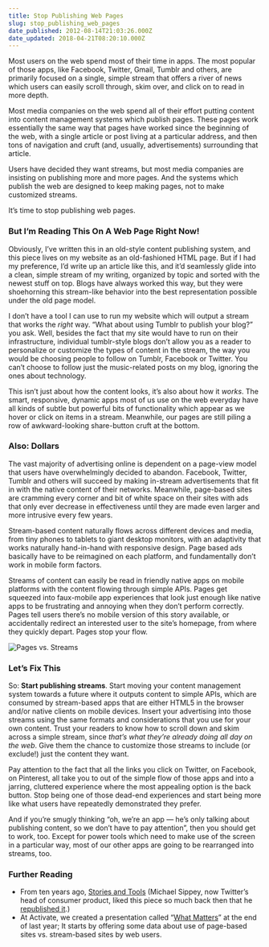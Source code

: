 ```yaml
---
title: Stop Publishing Web Pages
slug: stop_publishing_web_pages
date_published: 2012-08-14T21:03:26.000Z
date_updated: 2018-04-21T08:20:10.000Z
---
```


Most users on the web spend most of their time in apps. The most popular of those apps, like Facebook, Twitter, Gmail, Tumblr and others, are primarily focused on a single, simple stream that offers a river of news which users can easily scroll through, skim over, and click on to read in more depth.

Most media companies on the web spend all of their effort putting content into content management systems which publish pages. These pages work essentially the same way that pages have worked since the beginning of the web, with a single article or post living at a particular address, and then tons of navigation and cruft (and, usually, advertisements) surrounding that article.

Users have decided they want streams, but most media companies are insisting on publishing more and more pages. And the systems which publish the web are designed to keep making pages, not to make customized streams.

It’s time to stop publishing web pages.

### But I’m Reading This On A Web Page Right Now!

Obviously, I’ve written this in an old-style content publishing system, and this piece lives on my website as an old-fashioned HTML page. But if I had my preference, I’d write up an article like this, and it’d seamlessly glide into a clean, simple stream of my writing, organized by topic and sorted with the newest stuff on top. Blogs have always worked this way, but they were shoehorning this stream-like behavior into the best representation possible under the old page model.

I don’t have a tool I can use to run my website which will output a stream that works the *right* way. “What about using Tumblr to publish your blog?” you ask. Well, besides the fact that my site would have to run on their infrastructure, individual tumblr-style blogs don’t allow you as a reader to personalize or customize the types of content in the stream, the way you would be choosing people to follow on Tumblr, Facebook or Twitter. You can’t choose to follow just the music-related posts on my blog, ignoring the ones about technology.

This isn’t just about how the content looks, it’s also about how it *works*. The smart, responsive, dynamic apps most of us use on the web everyday have all kinds of subtle but powerful bits of functionality which appear as we hover or click on items in a stream. Meanwhile, our pages are still piling a row of awkward-looking share-button cruft at the bottom.

### Also: Dollars

The vast majority of advertising online is dependent on a page-view model that users have overwhelmingly decided to abandon. Facebook, Twitter, Tumblr and others will succeed by making in-stream advertisements that fit in with the native content of their networks. Meanwhile, page-based sites are cramming every corner and bit of white space on their sites with ads that only ever decrease in effectiveness until they are made even larger and more intrusive every few years.

Stream-based content naturally flows across different devices and media, from tiny phones to tablets to giant desktop monitors, with an adaptivity that works naturally hand-in-hand with responsive design. Page based ads basically have to be reimagined on each platform, and fundamentally don’t work in mobile form factors.

Streams of content can easily be read in friendly native apps on mobile platforms with the content flowing through simple APIs. Pages get squeezed into faux-mobile app experiences that look just enough like native apps to be frustrating and annoying when they don’t perform correctly. Pages tell users there’s no mobile version of this story available, or accidentally redirect an interested user to the site’s homepage, from where they quickly depart. Pages stop your flow.

![Pages vs. Streams](https://cdn.glitch.com/f0e649a1-3610-45f3-885a-217df0379e77%2F344-stream-wireframes.png?1524284367691)

### Let’s Fix This

So: **Start publishing streams**. Start moving your content management system towards a future where it outputs content to simple APIs, which are consumed by stream-based apps that are either HTML5 in the browser and/or native clients on mobile devices. Insert your advertising into those streams using the same formats and considerations that you use for your own content. Trust your readers to know how to scroll down and skim across a simple stream, since *that’s what they’re already doing all day on the web*. Give them the chance to customize those streams to include (or exclude!) just the content they want.

Pay attention to the fact that all the links you click on Twitter, on Facebook, on Pinterest, all take you to out of the simple flow of those apps and into a jarring, cluttered experience where the most appealing option is the back button. Stop being one of those dead-end experiences and start being more like what users have repeatedly demonstrated they prefer.

And if you’re smugly thinking “oh, we’re an app — he’s only talking about publishing content, so we don’t have to pay attention”, then you should get to work, too. Except for power tools which need to make use of the screen in a particular way, most of our other apps are going to be rearranged into streams, too.

### Further Reading

- From ten years ago, [Stories and Tools](http://dashes.com/anil/2002/04/stories-and-too.html) (Michael Sippey, now Twitter’s head of consumer product, liked this piece so much back then that he [republished it](http://www.theobvious.com/archive/2002/04/15.html).)
- At Activate, we created a presentation called “[What Matters](http://activate.com/)” at the end of last year; It starts by offering some data about use of page-based sites vs. stream-based sites by web users.
